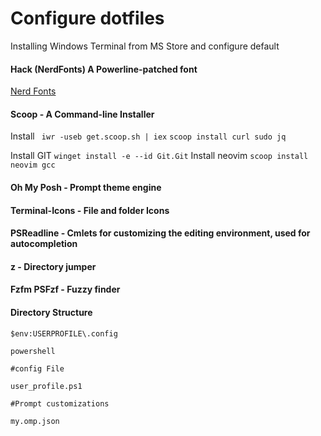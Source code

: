 # Configure dotfiles
 
Installing Windows Terminal from MS Store and configure default


#### Hack (NerdFonts) A Powerline-patched font
[Nerd Fonts](https://github.com/ryanoasis/nerd-fonts)

#### Scoop - A Command-line Installer
 Install ` iwr -useb get.scoop.sh | iex`
 `scoop install curl sudo jq`
 
 Install GIT
 `winget install -e --id Git.Git`
 Install neovim
 `scoop install neovim gcc`
 

#### Oh My Posh - Prompt theme engine 

#### Terminal-Icons - File and folder Icons 

#### PSReadline - Cmlets for customizing the editing environment, used for autocompletion

#### z - Directory jumper 

#### Fzfm PSFzf - Fuzzy finder


#### Directory Structure

    $env:USERPROFILE\.config
    
    powershell
    
    #config File
    
    user_profile.ps1
    
    #Prompt customizations
    
    my.omp.json

